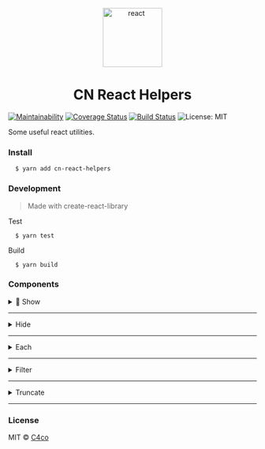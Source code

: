 <p align="center">
  <img alt="react" src="https://cdn.icon-icons.com/icons2/2622/PNG/512/brand_react_icon_158742.png" width="120" />
</p>

<h1 align="center">
  CN React Helpers
</h1>

[![Maintainability](https://api.codeclimate.com/v1/badges/35fba2716be7a4167258/maintainability)](https://codeclimate.com/github/C4co/cn-react-helpers/maintainability)
[![Coverage Status](https://coveralls.io/repos/github/C4co/cn-react-helpers/badge.svg?branch=master&service=github)](https://coveralls.io/github/C4co/cn-react-helpers?branch=master)
[![Build Status](https://www.travis-ci.com/C4co/cn-react-helpers.svg?branch=master)](https://www.travis-ci.com/C4co/cn-react-helpers)
![License: MIT](https://img.shields.io/badge/License-MIT-blue.svg)

Some useful react utilities.

### Install
```
  $ yarn add cn-react-helpers
```

### Development

> Made with create-react-library

Test
```
  $ yarn test
```

Build
```
  $ yarn build
```

### Components

<details>
  <summary> 👀 Show </summary>

  ```js
  import { Show } from "cn-react-helpers"

  function App(){
    return (
      <Show if={true}>
        <h1> hello world! <h1/>
      </Show>
    )
  }
  ```
  ```if``` - *boolean* - considition to show component
</details>


----

<details>
  <summary> Hide </summary>

  ```js
  import { Hide } from "cn-react-helpers"

  function App(){
    return (
      <Hide if={true}>
        <h1> hello world! <h1/>
      </Hide>
    )
  }
  ```
  ```if``` - *boolean* -  considition to hide component
</details>

---

<details>
  <summary> Each </summary>

  ```js
  import { Each } from "cn-react-helpers"

  function App(){
    return (
      <Each items={["first", "second", "third"]}>
        {(item, index) => (
          <h1>
            {index}-{item}
          </h1>
        )}
      </Each>
    )
  }
  ```
  ```items``` - *array* - iterate items

  ```children``` - *function(index, item, arr)* - returns items
</details>

----

<details>
  <summary> Filter </summary>

  ```js
  import { Filter } from "cn-react-helpers"

  function App(){
    return (
      <Filter items={[1, 2, 3]} if={item => item > 1}>
        {(item, index) => (
          <h1>
            {index}-{item}
          </h1>
        )}
      </Filter>
    )
  }
  ```
  ```items``` - *array* - filtable elements

  ```children``` - *function(index, item, arr)* - returns filtered elements
</details>

----

<details>
  <summary> Truncate </summary>

  ```js
  import { Truncate } from "cn-react-helpers"

  function App(){
    return (
      <Truncate size={3} end="...">
        Hello world
      </Truncate>
    )
  }
  ```
  ```size``` - *number* - string length

  ```end``` - *string* - custom end of string
</details>

----

### License

MIT © [C4co](https://github.com/C4co)

